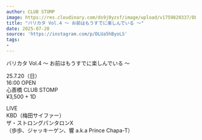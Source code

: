 ```yaml
---
author: CLUB STOMP
image: https://res.cloudinary.com/ds9j0yzsf/image/upload/v1759820337/DLUa5hByoLS.jpg
title: "バリカタ Vol.4 〜 お前はもうすでに楽しんでいる 〜"
date: 2025-07-20
source: 'https://instagram.com/p/DLUa5hByoLS'
tags:
- 
---
```

バリカタ Vol.4 〜 お前はもうすでに楽しんでいる 〜

25.7.20（日）<br>
16:00 OPEN<br>
心斎橋 CLUB STOMP<br>
¥3,500 + 1D

LIVE<br>
KBD（梅田サイファー）<br>
ザ・ストロングパンタロンX<br>
（歩歩、ジャッキーゲン、響 a.k.a Prince Chapa-T）